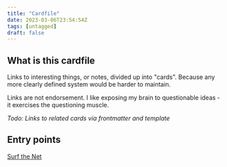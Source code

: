 ```yaml
---
title: "Cardfile"
date: 2023-03-06T23:54:54Z
tags: [untagged]
draft: false
---
```


## What is this cardfile

Links to interesting things, or notes, divided up into "cards". Because any more clearly defined system would be harder to maintain.

Links are not endorsement. I like exposing my brain to questionable ideas - it exercises the questioning muscle.

_Todo: Links to related cards via frontmatter and template_

## Entry points

[Surf the Net](surf-the-net)
